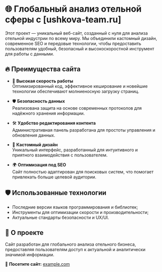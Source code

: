 # 🌐 Глобальный анализ отельной сферы с [ushkova-team.ru]

Этот проект — уникальный веб-сайт, созданный с нуля для анализа отельной индустрии по всему миру. Мы объединили кастомный дизайн, современное SEO и передовые технологии, чтобы предоставить пользователям удобный, безопасный и высокоскоростной инструмент для работы с данными.  

## 🔥 Преимущества сайта  
- 🚀 **Высокая скорость работы**  
  Оптимизированный код, эффективное кеширование и новейшие технологии обеспечивают молниеносную загрузку страниц.  

- 🛡️ **Безопасность данных**  
  Реализована защита на основе современных протоколов для надёжного хранения информации.  

- 🛠️ **Удобство редактирования контента**  
  Административная панель разработана для простоты управления и обновления данных.  

- 🎨 **Кастомный дизайн**  
  Уникальный интерфейс, разработанный для интуитивного и приятного взаимодействия с пользователем.  

- 🌍 **Оптимизация под SEO**  
  Сайт полностью адаптирован для поисковых систем, что помогает привлекать больше целевой аудитории.  

## 🛡️ Использованные технологии  
- Последние версии языков программирования и библиотек;  
- Инструменты для оптимизации скорости и производительности;  
- Актуальные стандарты безопасности и UX/UI.  

## 🎯 О проекте  
Сайт разработан для глобального анализа отельного бизнеса, предоставляя пользователям доступ к актуальной и аналитически значимой информации.  

🔗 **Посетите сайт:** [example.com](https://example.com)  
